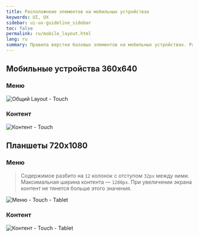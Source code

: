 ```yaml
---
title: Расположнеие элементов на мобильных устройствах
keywords: UI, UX
sidebar: ui-ux-guideline_sidebar
toc: false
permalink: ru/mobile_layout.html
lang: ru
summary: Правила верстки базовых элементов на мобильных устройствах. Расположение меню и контента на планшетах и смартфонах.
---
```


## Мобильные устройства 360x640

### Меню

![Общий Layout - Touch](../../../images/pages/guides/ui-ux-guideline/uiuxg_mobile_layout/1.png)

### Контент

![Контент - Touch](../../../images/pages/guides/ui-ux-guideline/uiuxg_mobile_layout/2.png)

## Планшеты 720x1080

### Меню

>Содержимое разбито на `12` колонок с отступом `32px` между ними. Максимальная ширина контента — `1280px`. При увеличении экрана контент не тянется больше этого значения.

![Меню - Touch - Tablet](../../../images/pages/guides/ui-ux-guideline/uiuxg_mobile_layout/3.png)

### Контент

![Контент - Touch - Tablet](../../../images/pages/guides/ui-ux-guideline/uiuxg_mobile_layout/4.png)
